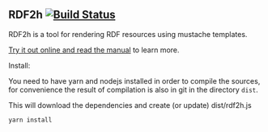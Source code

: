 RDF2h [![Build Status](https://travis-ci.org/rdf2h/rdf2h.svg)](https://travis-ci.org/rdf2h/rdf2h)
-------

RDF2h is a tool for rendering RDF resources using mustache templates.

<a href="https://rdf2h.github.io/rdf2h-documentation/">Try it out online and read the manual</a> to learn 
more.

Install:

You need to have yarn and nodejs installed in order to compile the sources, 
for convenience the result of compilation is also in git in the directory `dist`.

This will download the dependencies and create (or update) dist/rdf2h.js

    yarn install
